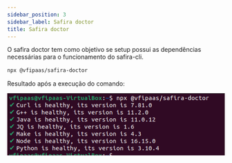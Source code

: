 ```yaml
---
sidebar_position: 3
sidebar_label: Safira doctor
title: Safira doctor
---
```


O safira doctor tem como objetivo se setup possui as dependências necessárias para o funcionamento do safira-cli.

```sh
npx @vfipaas/safira-doctor
```

Resultado após a execução do comando:

![safira-doctor-output](/img/installation/safira-doctor-output.png)
